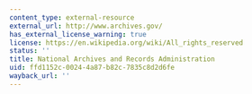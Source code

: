 ```yaml
---
content_type: external-resource
external_url: http://www.archives.gov/
has_external_license_warning: true
license: https://en.wikipedia.org/wiki/All_rights_reserved
status: ''
title: National Archives and Records Administration
uid: ffd1152c-0024-4a87-b82c-7835c8d2d6fe
wayback_url: ''
---
```

